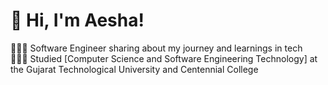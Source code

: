 # 👋 Hi, I'm Aesha!
👩🏻‍💻 Software Engineer sharing about my journey and learnings in tech<br/>
👩🏻‍🎓 Studied [Computer Science and Software Engineering Technology] at the Gujarat Technological University and Centennial College <br/>


